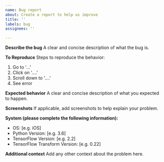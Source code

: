 ```yaml
---
name: Bug report
about: Create a report to help us improve
title: ''
labels: bug
assignees: ''

---
```


**Describe the bug**
A clear and concise description of what the bug is.

**To Reproduce**
Steps to reproduce the behavior:
1. Go to '...'
2. Click on '....'
3. Scroll down to '....'
4. See error

**Expected behavior**
A clear and concise description of what you expected to happen.

**Screenshots**
If applicable, add screenshots to help explain your problem.

**System (please complete the following information):**
 - OS: [e.g. iOS]
 - Python Version: [e.g. 3.6]
 - TensorFlow Version: [e.g. 2.2]
 - TensorFlow Transform Version: [e.g. 0.22] 

**Additional context**
Add any other context about the problem here.
